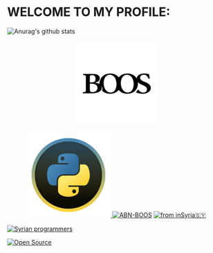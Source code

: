 # WELCOME TO MY PROFILE: 
![Anurag's github stats](https://github-readme-stats.vercel.app/api?username=ABN-BOOS&show_icons=true) 

<p align="center"><a href="https://github.com/ABN-BOOS"><img src="image_search_1627333433878.png" height='195' alt="ABN-BOOS">

<p align="center"><a href="https://github.com/ABN-BOOS"><img src="image_search_1627314481664.webp"height='195' alt="


<p align="left">
<a href="#"><img title="ABN-BOOS" src="https://img.shields.io/badge/ABN-BOOS-green?colorA=%23ff0000&colorB=%23017e40&style=for-the-badge"></a>
<a href="#"><img title="from inSyria🇸🇾" src="https://img.shields.io/badge/from in-Syria-green?colorA=%23ff0000&colorB=%23017e40&style=for-the-badge"></a>
<p align="left">

<a href="#"><img title=" Syrian programmers" src="https://img.shields.io/badge/Syrian programmers-%E2%9D%A4-green?style=for-the-badge"></a>

<a href="#"><img title="Open Source" src="https://img.shields.io/badge/Open%20Source-%E2%9D%A4-green?style=for-the-badge"></a>
